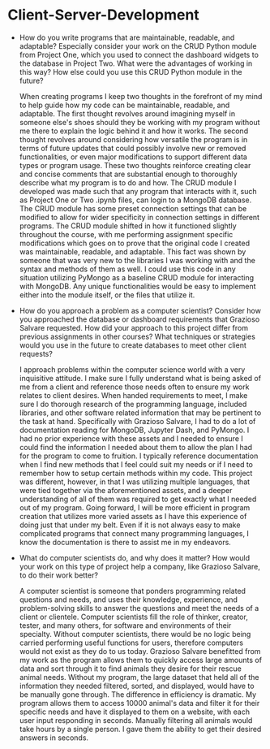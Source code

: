 # Client-Server-Development

- How do you write programs that are maintainable, readable, and adaptable? Especially consider your work on the CRUD Python module from Project One, which you used to connect the dashboard widgets to the database in Project Two. What were the advantages of working in this way? How else could you use this CRUD Python module in the future?

  When creating programs I keep two thoughts in the forefront of my mind to help guide how my code can be maintainable, readable, and adaptable. The first thought revolves around imagining myself in someone else's shoes should they be working with my program without me there to explain the logic behind it and how it works. The second thought revolves around considering how versatile the program is in terms of future updates that could possibly involve new or removed functionalities, or even major modifications to support different data types or program usage. These two thoughts reinforce creating clear and concise comments that are substantial enough to thoroughly describe what my program is to do and how. The CRUD module I developed was made such that any program that interacts with it, such as Project One or Two .ipynb files, can login to a MongoDB database. The CRUD module has some preset connection settings that can be modified to allow for wider specificity in connection settings in different programs. The CRUD module shifted in how it functioned slightly throughout the course, with me performing assignment specific modifications which goes on to prove that the original code I created was maintainable, readable, and adaptable. This fact was shown by someone that was very new to the libraries I was working with and the syntax and methods of them as well. I could use this code in any situation utilizing PyMongo as a baseline CRUD module for interacting with MongoDB. Any unique functionalities would be easy to implement either into the module itself, or the files that utilize it.
  
- How do you approach a problem as a computer scientist? Consider how you approached the database or dashboard requirements that Grazioso Salvare requested. How did your approach to this project differ from previous assignments in other courses? What techniques or strategies would you use in the future to create databases to meet other client requests?

  I approach problems within the computer science world with a very inquisitive attitude. I make sure I fully understand what is being asked of me from a client and reference those needs often to ensure my work relates to client desires. When handed requirements to meet, I make sure I do thorough research of the programming language, included libraries, and other software related information that may be pertinent to the task at hand. Specifically with Grazioso Salvare, I had to do a lot of documentation reading for MongoDB, Jupyter Dash, and PyMongo. I had no prior experience with these assets and I needed to ensure I could find the information I needed about them to allow the plan I had for the program to come to fruition. I typically reference documentation when I find new methods that I feel could suit my needs or if I need to remember how to setup certain methods within my code. This project was different, however, in that I was utilizing multiple languages, that were tied together via the aforementioned assets, and a deeper understanding of all of them was required to get exactly what I needed out of my program. Going forward, I will be more efficient in program creation that utilizes more varied assets as I have this experience of doing just that under my belt. Even if it is not always easy to make complicated programs that connect many programming languages, I know the documentation is there to assist me in my endeavors.
  
- What do computer scientists do, and why does it matter? How would your work on this type of project help a company, like Grazioso Salvare, to do their work better?

  A computer scientist is someone that ponders programming related questions and needs, and uses their knowledge, experience, and problem-solving skills to answer the questions and meet the needs of a client or clientele. Computer scientists fill the role of thinker, creator, tester, and many others, for software and environments of their specialty. Without computer scientists, there would be no logic being carried performing useful functions for users, therefore computers would not exist as they do to us today. Grazioso Salvare benefitted from my work as the program allows them to quickly access large amounts of data and sort through it to find animals they desire for their rescue animal needs. Without my program, the large dataset that held all of the information they needed filtered, sorted, and displayed, would have to be manually gone through. The difference in efficiency is dramatic. My program allows them to access 10000 animal's data and filter it for their specific needs and have it displayed to them on a website, with each user input responding in seconds. Manually filtering all animals would take hours by a single person. I gave them the ability to get their desired answers in seconds.
